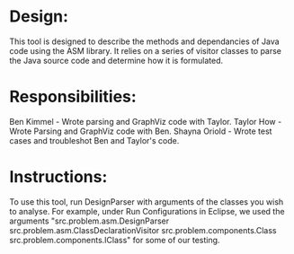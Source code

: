 # Design:
This tool is designed to describe the methods and dependancies of Java code using the ASM library. It relies on a series of visitor classes to parse the Java source code and determine how it is formulated. 

# Responsibilities:
Ben Kimmel - Wrote parsing and GraphViz code with Taylor.
Taylor How - Wrote Parsing and GraphViz code with Ben.
Shayna Oriold - Wrote test cases and troubleshot Ben and Taylor's code.

# Instructions: 
To use this tool, run DesignParser with arguments of the classes you wish to analyse. For example, under Run Configurations in Eclipse, we used the arguments "src.problem.asm.DesignParser src.problem.asm.ClassDeclarationVisitor src.problem.components.Class src.problem.components.IClass" for some of our testing.

